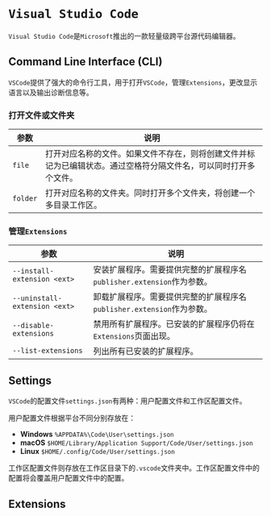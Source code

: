 # `Visual Studio Code`

`Visual Studio Code`是`Microsoft`推出的一款轻量级跨平台源代码编辑器。

## Command Line Interface (CLI)

`VSCode`提供了强大的命令行工具，用于打开`VSCode`，管理`Extensions`，更改显示语言以及输出诊断信息等。

### 打开文件或文件夹

|参数|说明|
|---|---|
|`file`|打开对应名称的文件。如果文件不存在，则将创建文件并标记为已编辑状态。通过空格符分隔文件名，可以同时打开多个文件。|
|`folder`|打开对应名称的文件夹。同时打开多个文件夹，将创建一个多目录工作区。|

### 管理`Extensions`

|参数|说明|
|---|---|
|`--install-extension <ext>`|安装扩展程序。需要提供完整的扩展程序名`publisher.extension`作为参数。|
|`--uninstall-extension <ext>`|卸载扩展程序。需要提供完整的扩展程序名`publisher.extension`作为参数。|
|`--disable-extensions`|禁用所有扩展程序。已安装的扩展程序仍将在`Extensions`页面出现。|
|`--list-extensions`|列出所有已安装的扩展程序。|

## Settings

`VSCode`的配置文件`settings.json`有两种：用户配置文件和工作区配置文件。

用户配置文件根据平台不同分别存放在：

* **Windows** `%APPDATA%\Code\User\settings.json`
* **macOS** `$HOME/Library/Application Support/Code/User/settings.json`
* **Linux** `$HOME/.config/Code/User/settings.json`

工作区配置文件则存放在工作区目录下的`.vscode`文件夹中。工作区配置文件中的配置将会覆盖用户配置文件中的配置。

## Extensions